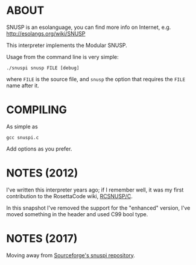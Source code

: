 ABOUT
=====

SNUSP is an esolanguage, you can find more info on Internet, e.g.
http://esolangs.org/wiki/SNUSP

This interpreter implements the Modular SNUSP.

Usage from the command line is very simple:

    ./snuspi snusp FILE [debug]

where `FILE` is the source file, and `snusp` the option that requires
the `FILE` name after it.



COMPILING
=========

As simple as

    gcc snuspi.c

Add options as you prefer.


NOTES (2012)
============

I've written this interpreter years ago; if I remember well, it was my
first contribution to the RosettaCode wiki,
[RCSNUSP/C](http://rosettacode.org/wiki/RCSNUSP/C).

In this snapshot I've removed the support for the "enhanced" version,
I've moved something in the header and used C99 bool type.


NOTES (2017)
============

Moving away from
[Sourceforge's snuspi repository](https://sourceforge.net/projects/snuspi/).
